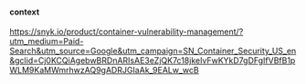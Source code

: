 #### context
https://snyk.io/product/container-vulnerability-management/?utm_medium=Paid-Search&utm_source=Google&utm_campaign=SN_Container_Security_US_en&gclid=Cj0KCQiAgebwBRDnARIsAE3eZjQK7c18jkeIvFwKYkD7gDFgIfVBfB1pWLM9KaMWmrhwzAQ9gADRJGIaAk_9EALw_wcB
